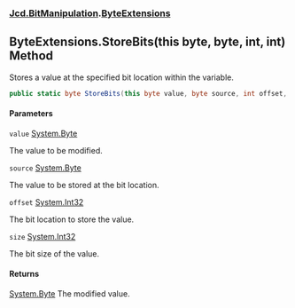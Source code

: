### [Jcd.BitManipulation](Jcd.BitManipulation.md 'Jcd.BitManipulation').[ByteExtensions](Jcd.BitManipulation.ByteExtensions.md 'Jcd.BitManipulation.ByteExtensions')

## ByteExtensions.StoreBits(this byte, byte, int, int) Method

Stores a value at the specified bit location within the variable.

```csharp
public static byte StoreBits(this byte value, byte source, int offset, int size);
```

#### Parameters

<a name='Jcd.BitManipulation.ByteExtensions.StoreBits(thisbyte,byte,int,int).value'></a>

`value` [System.Byte](https://docs.microsoft.com/en-us/dotnet/api/System.Byte 'System.Byte')

The value to be modified.

<a name='Jcd.BitManipulation.ByteExtensions.StoreBits(thisbyte,byte,int,int).source'></a>

`source` [System.Byte](https://docs.microsoft.com/en-us/dotnet/api/System.Byte 'System.Byte')

The value to be stored at the bit location.

<a name='Jcd.BitManipulation.ByteExtensions.StoreBits(thisbyte,byte,int,int).offset'></a>

`offset` [System.Int32](https://docs.microsoft.com/en-us/dotnet/api/System.Int32 'System.Int32')

The bit location to store the value.

<a name='Jcd.BitManipulation.ByteExtensions.StoreBits(thisbyte,byte,int,int).size'></a>

`size` [System.Int32](https://docs.microsoft.com/en-us/dotnet/api/System.Int32 'System.Int32')

The bit size of the value.

#### Returns

[System.Byte](https://docs.microsoft.com/en-us/dotnet/api/System.Byte 'System.Byte')
The modified value.
